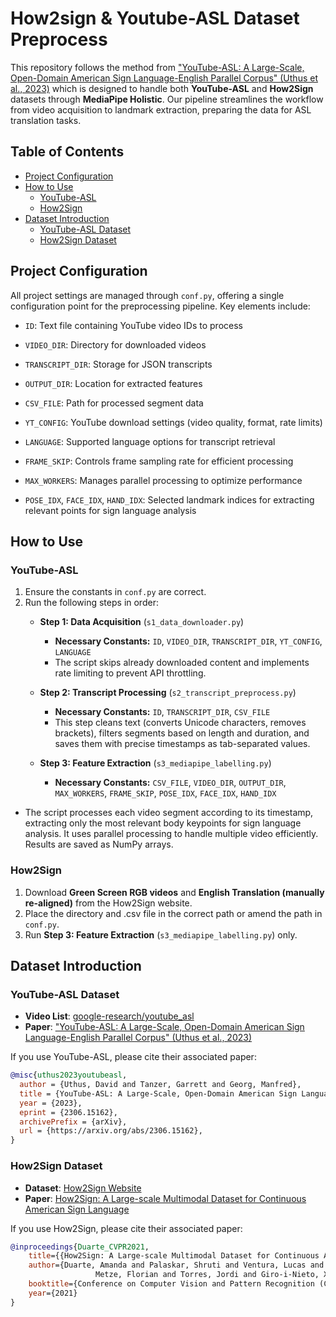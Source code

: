 # How2sign & Youtube-ASL Dataset Preprocess <!-- omit from toc -->

This repository follows the method from ["YouTube-ASL: A Large-Scale, Open-Domain American Sign Language-English Parallel Corpus" (Uthus et al., 2023)](https://arxiv.org/abs/2306.15162) which is designed to handle both **YouTube-ASL** and **How2Sign** datasets through **MediaPipe Holistic**. Our pipeline streamlines the workflow from video acquisition to landmark extraction, preparing the data for ASL translation tasks.

## Table of Contents<!-- omit from toc -->

- [Project Configuration](#project-configuration)
- [How to Use](#how-to-use)
  - [YouTube-ASL](#youtube-asl)
  - [How2Sign](#how2sign)
- [Dataset Introduction](#dataset-introduction)
  - [YouTube-ASL Dataset](#youtube-asl-dataset)
  - [How2Sign Dataset](#how2sign-dataset)

## Project Configuration

All project settings are managed through `conf.py`, offering a single configuration point for the preprocessing pipeline. Key elements include:

- `ID`: Text file containing YouTube video IDs to process
- `VIDEO_DIR`: Directory for downloaded videos
- `TRANSCRIPT_DIR`: Storage for JSON transcripts
- `OUTPUT_DIR`: Location for extracted features
- `CSV_FILE`: Path for processed segment data

- `YT_CONFIG`: YouTube download settings (video quality, format, rate limits)
- `LANGUAGE`: Supported language options for transcript retrieval
- `FRAME_SKIP`: Controls frame sampling rate for efficient processing
- `MAX_WORKERS`: Manages parallel processing to optimize performance

- `POSE_IDX`, `FACE_IDX`, `HAND_IDX`: Selected landmark indices for extracting relevant points for sign language analysis

## How to Use

### YouTube-ASL
1. Ensure the constants in `conf.py` are correct.
2. Run the following steps in order:
   - **Step 1: Data Acquisition** (`s1_data_downloader.py`)
     - **Necessary Constants:** `ID`, `VIDEO_DIR`, `TRANSCRIPT_DIR`, `YT_CONFIG`, `LANGUAGE`
     - The script skips already downloaded content and implements rate limiting to prevent API throttling.

   - **Step 2: Transcript Processing** (`s2_transcript_preprocess.py`)
     - **Necessary Constants:** `ID`, `TRANSCRIPT_DIR`, `CSV_FILE`
     - This step cleans text (converts Unicode characters, removes brackets), filters segments based on length and duration, and saves them with precise timestamps as tab-separated values.

   - **Step 3: Feature Extraction** (`s3_mediapipe_labelling.py`)
     - **Necessary Constants:** `CSV_FILE`, `VIDEO_DIR`, `OUTPUT_DIR`, `MAX_WORKERS`, `FRAME_SKIP`, `POSE_IDX`, `FACE_IDX`, `HAND_IDX`
- The script processes each video segment according to its timestamp, extracting only the most relevant body keypoints for sign language analysis. It uses parallel processing to handle multiple video efficiently. Results are saved as NumPy arrays.

### How2Sign
1. Download **Green Screen RGB videos** and **English Translation (manually re-aligned)** from the How2Sign website.
2. Place the directory and .csv file in the correct path or amend the path in `conf.py`.
3. Run **Step 3: Feature Extraction** (`s3_mediapipe_labelling.py`) only.

## Dataset Introduction

### YouTube-ASL Dataset
- **Video List**: [google-research/youtube_asl](https://github.com/google-research/google-research/blob/master/youtube_asl/README.md)
- **Paper**: ["YouTube-ASL: A Large-Scale, Open-Domain American Sign Language-English Parallel Corpus" (Uthus et al., 2023)](https://arxiv.org/abs/2306.15162)

If you use YouTube-ASL, please cite their associated paper:

```bibtex
@misc{uthus2023youtubeasl,
  author = {Uthus, David and Tanzer, Garrett and Georg, Manfred},
  title = {YouTube-ASL: A Large-Scale, Open-Domain American Sign Language-English Parallel Corpus},
  year = {2023},
  eprint = {2306.15162},
  archivePrefix = {arXiv},
  url = {https://arxiv.org/abs/2306.15162},
}
```

### How2Sign Dataset
- **Dataset**: [How2Sign Website](https://how2sign.github.io/)
- **Paper**: [How2Sign: A Large-scale Multimodal Dataset for Continuous American Sign Language](https://openaccess.thecvf.com/content/CVPR2021/html/Duarte_How2Sign_A_Large-Scale_Multimodal_Dataset_for_Continuous_American_Sign_Language_CVPR_2021_paper.html)

If you use How2Sign, please cite their associated paper:

```bibtex
@inproceedings{Duarte_CVPR2021,
    title={{How2Sign: A Large-scale Multimodal Dataset for Continuous American Sign Language}},
    author={Duarte, Amanda and Palaskar, Shruti and Ventura, Lucas and Ghadiyaram, Deepti and DeHaan, Kenneth and
                   Metze, Florian and Torres, Jordi and Giro-i-Nieto, Xavier},
    booktitle={Conference on Computer Vision and Pattern Recognition (CVPR)},
    year={2021}
}
```
